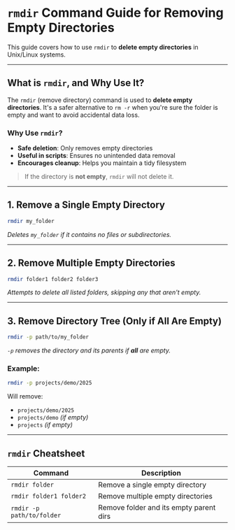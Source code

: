 # `rmdir` Command Guide for Removing Empty Directories

This guide covers how to use `rmdir` to **delete empty directories** in Unix/Linux systems.

---

## What is `rmdir`, and Why Use It?

The `rmdir` (remove directory) command is used to **delete empty directories**. It's a safer alternative to `rm -r` when you're sure the folder is empty and want to avoid accidental data loss.

### Why Use `rmdir`?

* **Safe deletion**: Only removes empty directories
* **Useful in scripts**: Ensures no unintended data removal
* **Encourages cleanup**: Helps you maintain a tidy filesystem

> If the directory is **not empty**, `rmdir` will not delete it.

---

## 1. Remove a Single Empty Directory

```bash
rmdir my_folder
```

*Deletes `my_folder` if it contains no files or subdirectories.*

---

## 2. Remove Multiple Empty Directories

```bash
rmdir folder1 folder2 folder3
```

*Attempts to delete all listed folders, skipping any that aren't empty.*

---

## 3. Remove Directory Tree (Only if All Are Empty)

```bash
rmdir -p path/to/my_folder
```

*`-p` removes the directory and its parents if **all** are empty.*

### Example:

```bash
rmdir -p projects/demo/2025
```

Will remove:

* `projects/demo/2025`
* `projects/demo` *(if empty)*
* `projects` *(if empty)*

---

## `rmdir` Cheatsheet

| Command                   | Description                             |
| ------------------------- | --------------------------------------- |
| `rmdir folder`            | Remove a single empty directory         |
| `rmdir folder1 folder2`   | Remove multiple empty directories       |
| `rmdir -p path/to/folder` | Remove folder and its empty parent dirs |



